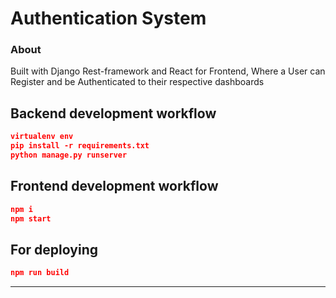 <h1>Authentication System</h1>


<h3>About</h3>
Built with Django Rest-framework and React for Frontend, Where a User can Register and be Authenticated to their respective dashboards


## Backend development workflow

```json
virtualenv env
pip install -r requirements.txt
python manage.py runserver
```

## Frontend development workflow

```json
npm i
npm start
```

## For deploying

```json
npm run build
```


---
